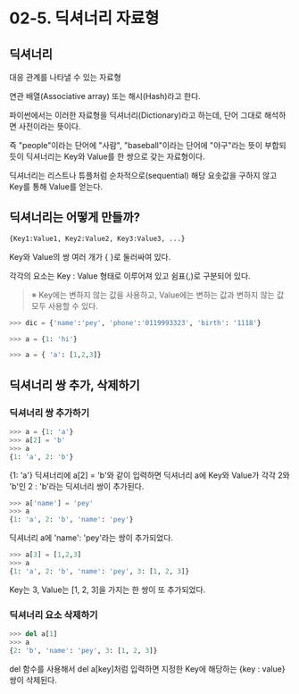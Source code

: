 # 02-5. 딕셔너리 자료형

## 딕셔너리

대응 관계를 나타낼 수 있는 자료형

연관 배열(Associative array) 또는 해시(Hash)라고 한다.

파이썬에서는 이러한 자료형을 딕셔너리(Dictionary)라고 하는데, 단어 그대로 해석하면 사전이라는 뜻이다.

즉 "people"이라는 단어에 "사람", "baseball"이라는 단어에 "야구"라는 뜻이 부합되듯이 딕셔너리는 Key와 Value를 한 쌍으로 갖는 자료형이다.

딕셔너리는 리스트나 튜플처럼 순차적으로(sequential) 해당 요솟값을 구하지 않고 Key를 통해 Value를 얻는다.



## 딕셔너리는 어떻게 만들까?

```python
{Key1:Value1, Key2:Value2, Key3:Value3, ...}
```

Key와 Value의 쌍 여러 개가 { }로 둘러싸여 있다.

각각의 요소는 Key : Value 형태로 이루어져 있고 쉼표(,)로 구분되어 있다.



> ※ Key에는 변하지 않는 값을 사용하고, Value에는 변하는 값과 변하지 않는 값 모두 사용할 수 있다.



```python
>>> dic = {'name':'pey', 'phone':'0119993323', 'birth': '1118'}
```

```python
>>> a = {1: 'hi'}
```

```python
>>> a = { 'a': [1,2,3]}
```



## 딕셔너리 쌍 추가, 삭제하기

### 딕셔너리 쌍 추가하기

```python
>>> a = {1: 'a'}
>>> a[2] = 'b'
>>> a
{1: 'a', 2: 'b'}
```

{1: 'a'} 딕셔너리에 a[2] = 'b'와 같이 입력하면 딕셔너리 a에 Key와 Value가 각각 2와 'b'인 2 : 'b'라는 딕셔너리 쌍이 추가된다.



```python
>>> a['name'] = 'pey'
>>> a
{1: 'a', 2: 'b', 'name': 'pey'}
```

딕셔너리 a에 'name': 'pey'라는 쌍이 추가되었다.



```python
>>> a[3] = [1,2,3]
>>> a
{1: 'a', 2: 'b', 'name': 'pey', 3: [1, 2, 3]}
```

Key는 3, Value는 [1, 2, 3]을 가지는 한 쌍이 또 추가되었다.



### 딕셔너리 요소 삭제하기

```python
>>> del a[1]
>>> a
{2: 'b', 'name': 'pey', 3: [1, 2, 3]}
```

del 함수를 사용해서 del a[key]처럼 입력하면 지정한 Key에 해당하는 {key : value} 쌍이 삭제된다.

